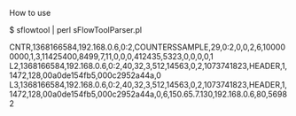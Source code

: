 How to use

$ sflowtool | perl sFlowToolParser.pl

CNTR,1368166584,192.168.0.6,0:2,COUNTERSSAMPLE,29,0:2,0,0,2,6,100000000,1,3,11425400,8499,7,11,0,0,0,412435,5323,0,0,0,0,1
L2,1368166584,192.168.0.6,0:2,40,32,3,512,14563,0,2,1073741823,HEADER,1,1472,128,00a0de154fb5,000c2952a44a,0
L3,1368166584,192.168.0.6,0:2,40,32,3,512,14563,0,2,1073741823,HEADER,1,1472,128,00a0de154fb5,000c2952a44a,0,6,150.65.7.130,192.168.0.6,80,56982


